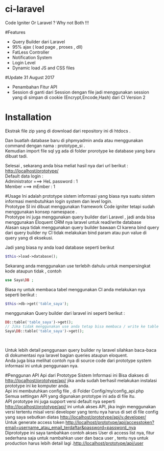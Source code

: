 # ci-laravel
Code Igniter Or Laravel ? Why not Both !!!

#Features
* Query Builder dari Laravel
* 95% ajax ( load page , proses , dll)
* FatLess Controller
* Notification System
* Login Level
* Dynamic load JS and CSS files

#Update 31 August 2017
* Penambahan Fitur API
* Session di ganti dari Session dengan file jadi menggunakan session yang di simpan di cookie (Encrypt,Encode,Hash) dari CI Version 2

# Installation
Ekstrak file zip yang di download dari repository ini di htdocs .

Dan buatlah database baru di phpmyadmin anda atau menggunakan command dengan nama : prototype_si .<br>
Kemudian import file sql yg ada di folder prorotype ke database yang baru dibuat tadi.

Selesai , sekarang anda bisa meliat hasil nya dari url berikut : <br>
<a href="http://localhost/prototype/">http://localhost/prototype/</a> <br>
Default data login : <br>
Administrator ===> HeL password : 1 <br>
Member ===> mEmber : 1 <br>

#Usage
Ini adalah prototype sistem informasi yang biasa nya suatu sistem informasi membutuhkan login system dan level login.<br>
Prototype SI ini dibuat menggunakan framework Code igniter tetapi sudah menggunakan konsep namespace .<br>
Prototype ini juga menggunakan query builder dari Laravel , jadi anda bisa menggunakan Eloquent ORM nya laravel untuk read/write database <br>
Alasan saya tidak menggunakan query builder bawaan CI karena bind query dari query builder ny CI tidak melakukan bind param atau pun value di query yang di eksekusi.<br>
<p></p>
Jadi yang biasa ny anda load database seperti berikut <br>

```php
$this->load->database();
```

Sekarang anda menggunakan use terlebih dahulu untuk mempersingkat kode ataupun tidak , contoh
```PHP
use Saya\DB ;
```
<p></p>
Biasa ny untuk membaca tabel menggunakan CI anda melakukan nya seperti berikut : <br>

```php
$this->db->get('table_saya');
```
menggunakan Query builder dari laravel ini seperti berikut : <br>

```php
DB::table('table_saya')->get();
// Jika tidak menggunakan use anda tetap bisa membaca / write ke table database seperti berikut:
Saya\DB::table('table_saya')->get();
```
 <br>

<p></p>
Untuk lebih detail penggunaan query builder ny laravel silahkan baca-baca di dokumentasi nya laravel bagian queries ataupun eloquent.
<br> Anda juga bisa melihat contoh nya di source code dari prototype system informasi ini untuk penggunaan nya.

#Penggunan API
Api dari Prototype Sistem Informasi ini Bisa diakses di <a href="http://localhost/prototype/api/">http://localhost/prototype/api/</a> jika anda sudah berhasil melakukan instalasi prototype ini ke komputer anda.<br>
Api ini membutuhkan config file , di Folder Config/my/config_api.php<br>
Semua settingan API yang digunakan prototype ini ada di file itu.<br>
API prototype ini juga support versi default nya seperti <a href="http://localhost/prototype/api/">http://localhost/prototype/api/</a> ini untuk akses API, jika ingin menggunakan versi tertentu misal versi developer yang tentu nya harus di set di file config yang saya sebutkan diatas <a href="http://localhost/prototype/api/v.developer/">http://localhost/prototype/api/v.developer/</a> <br>
Untuk generate access token <a href="http://localhost/prototype/api/accesstoken?email=username_atau_email_terdaftar&password=password_nya">http://localhost/prototype/api/accesstoken?email=username_atau_email_terdaftar&password=password_nya</a> <br>
Diprototype ini saya tambahkan contoh akses User di access list nya, fitur sederhana saja untuk nambahkan user dan baca user , tentu nya untuk production harus lebih detail lagi .<a href="http://localhost/prototype/api/user">http://localhost/prototype/api/user</a>